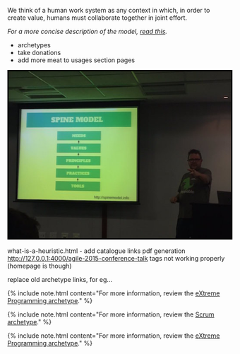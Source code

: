 <p>We think of a human work system as any context in which, in order to create value, humans must collaborate together in joint effort.</p>



<p><em>For a more concise description of the model, <a href="/explanation/concise">read this</a>.</em></p>


* archetypes
* take donations
* add more meat to usages section pages
<img style="border: 3px solid black" src="/assets/images/InTheWild/len.JPG">

what-is-a-heuristic.html - add catalogue links
pdf generation
http://127.0.0.1:4000/agile-2015-conference-talk
tags not working properly (homepage is though)


replace old archetype links, for eg...


{% include note.html content="For more information, review the [eXtreme Programming archetype](/archetype/XP)." %}

{% include note.html content="For more information, review the [Scrum archetype](/archetype/Scrum)." %}

{% include note.html content="For more information, review the [eXtreme Programming archetype](/archetype/XP)." %}

